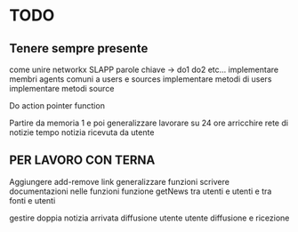 # TODO 

## Tenere sempre presente
come unire networkx SLAPP
parole chiave -> do1 do2 etc...
implementare membri agents comuni a users e sources
implementare metodi di users
implementare metodi source

Do action pointer function

Partire da memoria 1 e poi generalizzare
lavorare su 24 ore
arricchire rete di notizie
tempo notizia ricevuta da utente



## PER LAVORO CON TERNA
Aggiungere add-remove link
generalizzare funzioni
scrivere documentazioni nelle funzioni
funzione getNews tra utenti e utenti e tra fonti e utenti


gestire doppia notizia arrivata
diffusione utente utente
diffusione e ricezione

